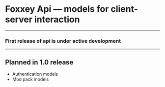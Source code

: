 # Foxxey Api — models for client-server interaction

---

### First release of api is under active development

---

## Planned in 1.0 release

- Authentication models
- Mod pack models
